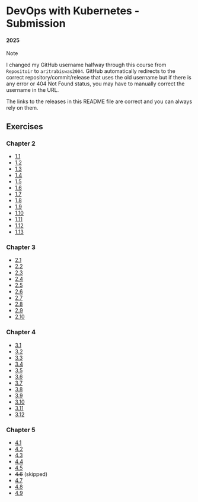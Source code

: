 # DevOps with Kubernetes - Submission

#### 2025

> [!NOTE]
> I changed my GitHub username halfway through this course from `Repositoir` to `aritrabiswas2004`. GitHub automatically redirects to the correct repository/commit/release
> that uses the old username but
> if there is any error or 404 Not Found status, you may have to manually correct the username in the URL.
>
> The links to the releases in this README file are correct and you can always rely on them.

## Exercises

### Chapter 2

- [1.1](https://github.com/aritrabiswas2004/devops-with-kubernetes/tree/1.1/log-output)
- [1.2](https://github.com/aritrabiswas2004/devops-with-kubernetes/tree/1.2/the-project)
- [1.3](https://github.com/aritrabiswas2004/devops-with-kubernetes/tree/1.3/log-output)
- [1.4](https://github.com/aritrabiswas2004/devops-with-kubernetes/tree/1.4/the-project)
- [1.5](https://github.com/aritrabiswas2004/devops-with-kubernetes/tree/1.5/the-project)
- [1.6](https://github.com/aritrabiswas2004/devops-with-kubernetes/tree/1.6/the-project)
- [1.7](https://github.com/aritrabiswas2004/devops-with-kubernetes/tree/1.7/log-output)
- [1.8](https://github.com/aritrabiswas2004/devops-with-kubernetes/tree/1.8/the-project)
- [1.9](https://github.com/aritrabiswas2004/devops-with-kubernetes/tree/1.9/ping-pong)
- [1.10](https://github.com/aritrabiswas2004/devops-with-kubernetes/tree/1.10/log-output)
- [1.11](https://github.com/aritrabiswas2004/devops-with-kubernetes/tree/1.11/ping-pong)
- [1.12](https://github.com/aritrabiswas2004/devops-with-kubernetes/tree/1.12/the-project)
- [1.13](https://github.com/aritrabiswas2004/devops-with-kubernetes/tree/1.13/the-project)

### Chapter 3

- [2.1](https://github.com/aritrabiswas2004/devops-with-kubernetes/tree/2.1/ping-pong)
- [2.2](https://github.com/aritrabiswas2004/devops-with-kubernetes/tree/2.2/the-project)
- [2.3](https://github.com/aritrabiswas2004/devops-with-kubernetes/tree/2.3/log-output)
- [2.4](https://github.com/aritrabiswas2004/devops-with-kubernetes/tree/2.4/the-project)
- [2.5](https://github.com/aritrabiswas2004/devops-with-kubernetes/tree/2.5/log-output)
- [2.6](https://github.com/aritrabiswas2004/devops-with-kubernetes/tree/2.6/the-project)
- [2.7](https://github.com/aritrabiswas2004/devops-with-kubernetes/tree/2.7/ping-pong)
- [2.8](https://github.com/aritrabiswas2004/devops-with-kubernetes/tree/2.8/the-project)
- [2.9](https://github.com/aritrabiswas2004/devops-with-kubernetes/tree/2.9/the-project)
- [2.10](https://github.com/aritrabiswas2004/devops-with-kubernetes/tree/2.10/the-project)

### Chapter 4

- [3.1](https://github.com/aritrabiswas2004/devops-with-kubernetes/tree/3.1/ping-pong)
- [3.2](https://github.com/aritrabiswas2004/devops-with-kubernetes/tree/3.2/log-output)
- [3.3](https://github.com/aritrabiswas2004/devops-with-kubernetes/tree/3.3/log-output)
- [3.4](https://github.com/aritrabiswas2004/devops-with-kubernetes/tree/3.4/ping-pong)
- [3.5](https://github.com/aritrabiswas2004/devops-with-kubernetes/tree/3.5/the-project)
- [3.6](https://github.com/aritrabiswas2004/mooc-the-project/tree/3.6)
- [3.7](https://github.com/aritrabiswas2004/mooc-the-project/tree/3.7)
- [3.8](https://github.com/aritrabiswas2004/mooc-the-project/tree/3.8)
- [3.9](https://github.com/aritrabiswas2004/mooc-the-project/tree/3.9)
- [3.10](https://github.com/aritrabiswas2004/mooc-the-project/tree/3.10)
- [3.11](https://github.com/aritrabiswas2004/mooc-the-project/tree/3.11)
- [3.12](https://github.com/aritrabiswas2004/mooc-the-project/tree/3.12)

### Chapter 5

- [4.1](https://github.com/aritrabiswas2004/devops-with-kubernetes/tree/4.1/log-output)
- [4.2](https://github.com/aritrabiswas2004/mooc-the-project/tree/4.2)
- [4.3](https://github.com/aritrabiswas2004/devops-with-kubernetes/blob/4.3/the-project/PROMETHEUS_QUERY.md)
- [4.4](https://github.com/aritrabiswas2004/devops-with-kubernetes/tree/4.4/ping-pong)
- [4.5](https://github.com/aritrabiswas2004/mooc-the-project/tree/4.5)
- ~~4.6~~ (skipped)
- [4.7](https://github.com/aritrabiswas2004/devops-with-kubernetes/tree/4.7/log-output)
- [4.8](https://github.com/aritrabiswas2004/mooc-the-project/tree/4.8)
- [4.9](https://github.com/aritrabiswas2004/mooc-the-project/tree/4.9)
